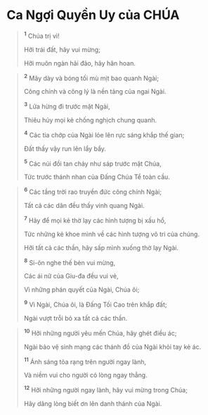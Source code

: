 # Ca Ngợi Quyền Uy của CHÚA

> <sup><b>1</b></sup> Chúa trị vì!
> 
> Hỡi trái đất, hãy vui mừng;
> 
> Hỡi muôn ngàn hải đảo, hãy hân hoan.
>


> <sup><b>2</b></sup> Mây dày và bóng tối mù mịt bao quanh Ngài;
> 
> Công chính và công lý là nền tảng của ngai Ngài.
> 
> <sup><b>3</b></sup> Lửa hừng đi trước mặt Ngài,
> 
> Thiêu hủy mọi kẻ chống nghịch chung quanh.
> 
> <sup><b>4</b></sup> Các tia chớp của Ngài lóe lên rực sáng khắp thế gian;
> 
> Ðất thấy vậy run lên lẩy bẩy.
> 
> <sup><b>5</b></sup> Các núi đồi tan chảy như sáp trước mặt Chúa,
> 
> Tức trước thánh nhan của Ðấng Chúa Tể toàn cầu.
>


> <sup><b>6</b></sup> Các tầng trời rao truyền đức công chính Ngài;
> 
> Tất cả các dân đều thấy vinh quang Ngài.
> 
> <sup><b>7</b></sup> Hãy để mọi kẻ thờ lạy các hình tượng bị xấu hổ,
> 
> Tức những kẻ khoe mình về các hình tượng vô tri của chúng.
> 
> Hỡi tất cả các thần, hãy sấp mình xuống thờ lạy Ngài.
> 
> <sup><b>8</b></sup> Si-ôn nghe thế bèn vui mừng,
> 
> Các ái nữ của Giu-đa đều vui vẻ,
> 
> Vì những phán quyết của Ngài, Chúa ôi;
> 
> <sup><b>9</b></sup> Vì Ngài, Chúa ôi, là Ðấng Tối Cao trên khắp đất;
> 
> Ngài vượt trỗi bỏ xa tất cả các thần.
>


> <sup><b>10</b></sup> Hỡi những người yêu mến Chúa, hãy ghét điều ác;
> 
> Ngài bảo vệ sinh mạng các thánh đồ của Ngài khỏi tay kẻ ác.
> 
> <sup><b>11</b></sup> Ánh sáng tỏa rạng trên người ngay lành,
> 
> Và niềm vui cho người có lòng ngay thẳng.
> 
> <sup><b>12</b></sup> Hỡi những người ngay lành, hãy vui mừng trong Chúa;
> 
> Hãy dâng lòng biết ơn lên danh thánh của Ngài.
>

